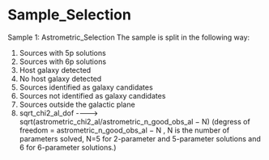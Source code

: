 # Sample_Selection
Sample 1: Astrometric_Selection
The sample is split in the following way:
1. Sources with 5p solutions
2. Sources with 6p solutions
3. Host galaxy detected
4. No host galaxy detected
5. Sources identified as galaxy candidates
6. Sources not identified as galaxy candidates
7. Sources outside the galactic plane
8. sqrt_chi2_al_dof ----> sqrt(astrometric_chi2_al/astrometric_n_good_obs_al − N)
(degress of freedom = astrometric_n_good_obs_al − N , N is the number of parameters solved, N=5 for 2-parameter and 5-parameter solutions and 6 for 6-parameter solutions.)
